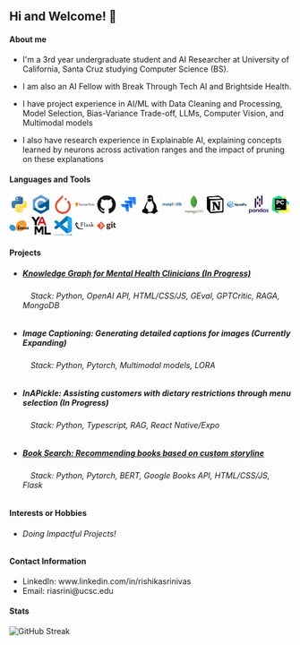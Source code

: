 ## Hi and Welcome! 👋

<h4>About me</h4>
<ul>
	
<li>I'm a 3rd year undergraduate student and AI Researcher at University of California, Santa Cruz studying Computer Science (BS). </li>
<p></p>
<li>I am also an AI Fellow with Break Through Tech AI and Brightside Health.</li>
<p></p>
<li>I have project experience in AI/ML with Data Cleaning and Processing, Model Selection, Bias-Variance Trade-off, LLMs, Computer Vision, and Multimodal models</li>
<p></p>
<li>I also have research experience in Explainable AI, explaining concepts learned by neurons across activation ranges and the impact of pruning on these explanations</li>
</ul>

<h4>Languages and Tools</h4>
<p align="left">
  <img src="https://github.com/devicons/devicon/blob/master/icons/python/python-original.svg" width="35" title="hover text">
  <img src="https://github.com/devicons/devicon/blob/master/icons/c/c-original.svg" width="35" alt="accessibility text">
  <img src="https://github.com/devicons/devicon/blob/master/icons/pytorch/pytorch-original.svg" width="35" alt="accessibility text">
  <img src="https://github.com/devicons/devicon/blob/master/icons/tensorflow/tensorflow-original-wordmark.svg" width="35" alt="accessibility text">
  <img src="https://github.com/devicons/devicon/blob/master/icons/github/github-original.svg" width="35" alt="accessibility text">
  <img src="https://github.com/devicons/devicon/blob/master/icons/jira/jira-original.svg" width="35" alt="accessibility text">
  <img src="https://github.com/devicons/devicon/blob/master/icons/linux/linux-plain.svg" width="35" alt="accessibility text">

  <img src="https://github.com/devicons/devicon/blob/master/icons/matplotlib/matplotlib-original-wordmark.svg" width="35" alt="accessibility text">
  <img src="https://github.com/devicons/devicon/blob/master/icons/mongodb/mongodb-original-wordmark.svg" width="35" alt="accessibility text">
  <img src="https://github.com/devicons/devicon/blob/master/icons/notion/notion-original.svg" width="35" alt="accessibility text">
  <img src="https://github.com/devicons/devicon/blob/master/icons/numpy/numpy-original-wordmark.svg" width="35" alt="accessibility text">
  <img src="https://github.com/devicons/devicon/blob/master/icons/pandas/pandas-original-wordmark.svg" width="35" alt="accessibility text">
  <img src="https://github.com/devicons/devicon/blob/master/icons/pycharm/pycharm-original.svg" width="35" alt="accessibility text">
  <img src="https://github.com/devicons/devicon/blob/master/icons/scikitlearn/scikitlearn-original.svg" width="35" alt="accessibility text">
  <img src="https://github.com/devicons/devicon/blob/master/icons/yaml/yaml-original.svg" width="35" alt="accessibility text">
  <img src="https://github.com/devicons/devicon/blob/master/icons/vscode/vscode-original-wordmark.svg" width="35" alt="accessibility text">

  <img src="https://github.com/devicons/devicon/blob/master/icons/flask/flask-original-wordmark.svg" width="35" alt="accessibility text">

  <img src="https://github.com/devicons/devicon/blob/master/icons/git/git-original-wordmark.svg" width="35" alt="accessibility text">

<h4>Projects</h4>
<ul>
<li><h5><a href="https://www.github.com/rishikasrinivas/KnowledgeGraphMentalHealth">Knowledge Graph for Mental Health Clinicians (In Progress)</a></h5></li>
<h6>&emsp;Stack: Python, OpenAI API, HTML/CSS/JS, GEval, GPTCritic, RAGA, MongoDB</h6>

<li><h5>Image Captioning: Generating detailed captions for images (Currently Expanding)</h5></li>
<h6>&emsp;Stack: Python, Pytorch, Multimodal models, LORA</h6>
  
<li><h5>InAPickle: Assisting customers with dietary restrictions through menu selection (In Progress)</h5></li>
<h6>&emsp;Stack: Python, Typescript, RAG, React Native/Expo</h6>

  
<li><h5><a href="https://github.com/rishikasrinivas/BookSearch">Book Search: Recommending books based on custom storyline</a></h5></li>
<h6>&emsp;Stack: Python, Pytorch, BERT, Google Books API, HTML/CSS/JS, Flask </h6>
</ul>
  

<h4>Interests or Hobbies</h4>
<ul><li><h6>Doing Impactful Projects!</h6></li></ul>

<h4>Contact Information</h4>
<ul>
	<li>LinkedIn: www.linkedin.com/in/rishikasrinivas</li>
	<li>Email: riasrini@ucsc.edu</li>
</ul>

<h4>Stats</h4>

![GitHub Streak](https://streak-stats.demolab.com?user=rishikasrinivas)

